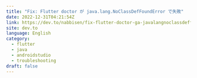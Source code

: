 ```yaml
---
title: "Fix: Flutter doctor が java.lang.NoClassDefFoundError で失敗"
date: 2022-12-31T04:21:54Z
link: https://dev.to/nabbisen/fix-flutter-doctor-ga-javalangnoclassdeffounderror-deshi-bai-pe7?utm_medium=RSS&utm_source=news.12bit.vn
site: dev.to
language: English
category:
  - flutter
  - java
  - androidstudio
  - troubleshooting
draft: false
---
```

